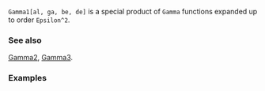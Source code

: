 `Gamma1[al, ga, be, de]` is a special product of `Gamma` functions expanded up to order `Epsilon^2`.

### See also

[Gamma2](Gamma2), [Gamma3](Gamma3).

### Examples